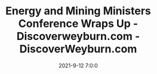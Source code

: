 ---
"title": "Energy and Mining Ministers Conference Wraps Up - Discoverweyburn.com - DiscoverWeyburn.com"
"date": "2021-9-12 7:0:0"
"feed_name": "GOOGLENEWSMINING"
"feed_website": "https://news.google.com/search?q=mining%2Bincident&hl=en-US&gl=US&ceid=US:en"
"feed_rss": "https://news.google.com/rss/search?q=mining%2Bincident&hl=en-US&gl=US&ceid=US:en"
"link": "https://www.discoverweyburn.com/local/energy-and-mining-ministers-conference-wraps-up"
"file": "_posts/2021-1-1-7c9bec2108af225d1b0e379bd4f2484a86b56ed6.md"
"accident": "0"
"drilling": "0"
"dead": "0"
"injured": "0"
"where": "unknown site"
---